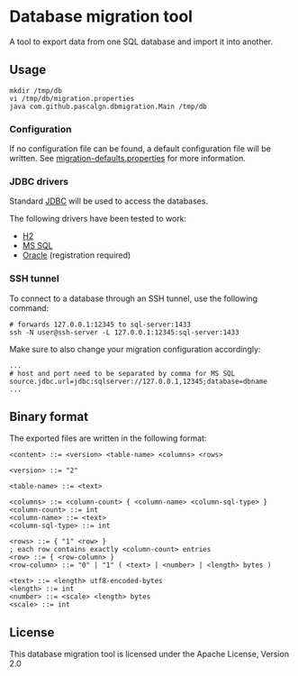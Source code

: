 # Database migration tool

A tool to export data from one SQL database and import it into another.

## Usage

    mkdir /tmp/db
    vi /tmp/db/migration.properties
    java com.github.pascalgn.dbmigration.Main /tmp/db

### Configuration

If no configuration file can be found, a default configuration file will be written.
See [migration-defaults.properties](src/main/resources/com/github/pascalgn/dbmigration/migration-defaults.properties) for more information.

### JDBC drivers

Standard [JDBC](https://en.wikipedia.org/wiki/Java_Database_Connectivity) will be used to access the databases.

The following drivers have been tested to work:

- [H2](http://repo2.maven.org/maven2/com/h2database/h2/1.4.192/)
- [MS SQL](http://repo2.maven.org/maven2/com/microsoft/sqlserver/mssql-jdbc/6.1.0.jre8/)
- [Oracle](http://www.oracle.com/technetwork/database/features/jdbc/index-091264.html) (registration required)

### SSH tunnel

To connect to a database through an SSH tunnel, use the following command:

    # forwards 127.0.0.1:12345 to sql-server:1433
    ssh -N user@ssh-server -L 127.0.0.1:12345:sql-server:1433

Make sure to also change your migration configuration accordingly:

    ...
    # host and port need to be separated by comma for MS SQL
    source.jdbc.url=jdbc:sqlserver://127.0.0.1,12345;database=dbname
    ...

## Binary format

The exported files are written in the following format:

    <content> ::= <version> <table-name> <columns> <rows>

    <version> ::= "2"

    <table-name> ::= <text>

    <columns> ::= <column-count> { <column-name> <column-sql-type> }
    <column-count> ::= int
    <column-name> ::= <text>
    <column-sql-type> ::= int

    <rows> ::= { "1" <row> }
    ; each row contains exactly <column-count> entries
    <row> ::= { <row-column> }
    <row-column> ::= "0" | "1" ( <text> | <number> | <length> bytes )

    <text> ::= <length> utf8-encoded-bytes
    <length> ::= int
    <number> ::= <scale> <length> bytes
    <scale> ::= int

## License

This database migration tool is licensed under the Apache License, Version 2.0
